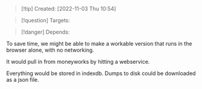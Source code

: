 >[!tip] Created: [2022-11-03 Thu 10:54]

>[!question] Targets: 

>[!danger] Depends: 

To save time, we might be able to make a workable version that runs in the browser alone, with no networking.

It would pull in from moneyworks by hitting a webservice.  

Everything would be stored in indexdb.  Dumps to disk could be downloaded as a json file.